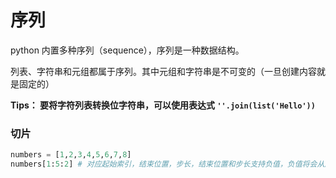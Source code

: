 # 序列

python 内置多种序列（sequence），序列是一种数据结构。

列表、字符串和元组都属于序列。其中元组和字符串是不可变的（一旦创建内容就是固定的）

**Tips： 要将字符列表转换位字符串，可以使用表达式 `''.join(list('Hello'))`**

### 切片

```python
numbers = [1,2,3,4,5,6,7,8]
numbers[1:5:2] # 对应起始索引，结束位置，步长，结束位置和步长支持负值，负值将会从后往前输出
```

